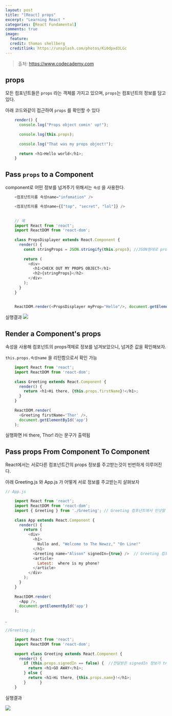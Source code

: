 ```yaml
---
layout: post
title: "[React] props"
excerpt: "Learning React "
categories: [React Fundamental]
comments: true
image:
  feature:
  credit: thomas shellberg
  creditlink: https://unsplash.com/photos/Ki0dpxd3LGc
---
```


>출처: https://www.codecademy.com

## props 

모든 컴포넌트들은 `props` 라는 객체를 가지고 있으며, `props`는 컴포넌트의 정보를 담고있다.

아래 코드와같이 접근하여 `props` 를 확인할 수 있다

```javascript
    render() {
      console.log("Props object comin' up!");
    
      console.log(this.props);
    
      console.log("That was my props object!");
    
      return <h1>Hello world</h1>;
    }
```

## Pass `props` to a Component

component로 어떤 정보를 넘겨주기 위해서는 `속성` 을 사용한다.

```javascript
    <컴포넌트이름 속성name="infomation" />

    <컴포넌트이름 속성name={["top", "secret", "lol"]} />
    
    
    // 예
    import React from 'react';
    import ReactDOM from 'react-dom';
    
    class PropsDisplayer extends React.Component {
      render() {
      	const stringProps = JSON.stringify(this.props); //JSON형태로 props를 나타내줌
    
        return (
          <div>
            <h1>CHECK OUT MY PROPS OBJECT</h1>
            <h2>{stringProps}</h2>
          </div>
        );
      }
    }
    
    
    ReactDOM.render(<PropsDisplayer myProp="Hello"/>, document.getElementById('app'))

```

실행결과
<img src='https://cdn-images-1.medium.com/max/1600/1*7ZdyS9yRAepecvZ__q7mzg.png'>


## Render a Component's props

속성을 사용해 컴포넌트의 props객체로 정보를 넘겨보았으니, 넘겨준 값을 확인해보자.

`this.props.속성name` 을 리턴함으로서 확인 가능

```javascript
    import React from 'react';
    import ReactDOM from 'react-dom';
    
    class Greeting extends React.Component {
      render() {
        return <h1>Hi there, {this.props.firstName}!</h1>;
      }
    }
    
    ReactDOM.render(
      <Greeting firstName='Thor' />, 
      document.getElementById('app')
    );
```

실행화면 Hi there, Thor! 라는 문구가 출력됨

## Pass props From Component To Component

React에서는 서로다른 컴포넌트간의 props 정보를 주고받는것이 빈번하게 이루어진다.

아래 Greeting.js 와 App.js 가 어떻게 서로 정보를 주고받는지 살펴보자

```javascript
// App.js

    import React from 'react';
    import ReactDOM from 'react-dom';
    import { Greeting } from './Greeting'; // Greeting 컴포넌트에서 인삿말 부분을 사용할 것이므로 import
    
    class App extends React.Component {
      render() {
        return (
          <div>
            <h1>
              Hullo and, "Welcome to The Newzz," "On Line!"
            </h1>
            <Greeting name="Alison" signedIn={true} />  // Greeting 컴포넌트로 name, signedIn 속성값을 넘겨줌
            <article>
              Latest:  where is my phone?
            </article>
          </div>
        );
      }
    }
    
    ReactDOM.render(
      <App />, 
      document.getElementById('app')
    );
```
.
```javascript
//Greeting.js

    import React from 'react';
    import ReactDOM from 'react-dom';
    
    export class Greeting extends React.Component {
      render() {
      	if (this.props.signedIn == false) {  //전달받은 signedIn 정보가 true라면 인사말과 함께 name을 리턴하고, false라면 GO AWAY를 리턴
      	  return <h1>GO AWAY</h1>;
      	} else {
      	  return <h1>Hi there, {this.props.name}!</h1>;
      	}      }
    }
```

실행결과

<img src='https://cdn-images-1.medium.com/max/1600/1*5ZPnKa_Mm3q9LGhieyVF_Q.png'>
